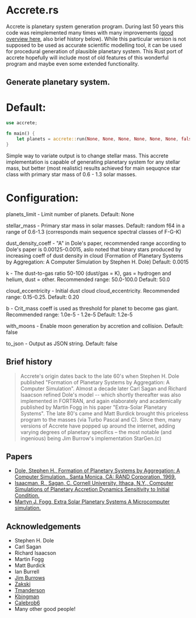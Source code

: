 Accrete.rs
========================
Accrete is planetary system generation program.
During last 50 years this code was reimplemented many times with many improvements ([good overview here](https://github.com/zakski/accrete-starform-stargen), also brief history below).
While this particular version is not supposed to be used as accurate scientific modelling tool, it can be used for procedural generation of plausible planetary system.
This Rust port of accrete hopefully will include most of old features of this wonderful program and maybe even some extended functionality.

## Generate planetary system.

# Default:
```rust
use accrete;

fn main() {
    let planets = accrete::run(None, None, None, None, None, None, false, false);
}
```

Simple way to variate output is to change stellar mass. This accrete implementation is capable of generating planetary system for any stellar mass, but better (most realistic) results achieved for main sequqnce star class with primary star mass of 0.6 - 1.3 solar masses.

# Configuration:
planets_limit - Limit number of planets.
Default: None

stellar_mass - Primary star mass in solar masses.
Default: random f64 in a range of 0.6-1.3 (corresponds main sequence spectral classes of F-G-K)

dust_density_coeff - "A" in Dole's paper, recommended range according to Dole's paper is 0.00125-0.0015, aslo noted that binary stars produced by increasing coeff of dust density in cloud (Formation of Planetary Systems by Aggregation: A Computer Simulation by Stephen H. Dole)
Default: 0.0015

k - The dust-to-gas ratio 50-100 (dust/gas = K), gas = hydrogen and helium, dust = other. Recommended range: 50.0-100.0
Default: 50.0

cloud_eccentricity - Initial dust cloud cloud_eccentricity. Recommended range: 0.15-0.25.
Default: 0.20

b - Crit_mass coeff is used as threshold for planet to become gas giant. Recommended range: 1.0e-5 - 1.2e-5
Default: 1.2e-5

with_moons - Enable moon generation by accretion and collision.
Default: false

to_json - Output as JSON string. 
Default: false

## Brief history
>Accrete's origin dates back to the late 60's when Stephen H. Dole published "Formation of Planetary Systems by Aggregation: A Computer Simulation". 
>Almost a decade later Carl Sagan and Richard Isaacson refined Dole's model -- which shortly thereafter was also implemented in FORTRAN, and again elaborately and academically published by Martin Fogg in his paper "Extra-Solar Planetary Systems".
>The late 80's came and Matt Burdick brought this priceless program to the masses (via Turbo Pascal and C). Since then, many versions of Accrete have popped up around the internet, adding varying degrees of planetary specifics – the most notable (and ingenious) being Jim Burrow's implementation StarGen.(c)

## Papers

- [Dole, Stephen H., Formation of Planetary Systems by Aggregation: A Computer Simulation.. Santa Monica, CA: RAND Corporation, 1969.](https://www.rand.org/pubs/papers/P4226.html)
- [Isaacman, R., Sagan, C. Cornell University, Ithaca, N.Y., Computer Simulations of Planetary Accretion Dynamics Sensitivity to Initial Condition.](https://ui.adsabs.harvard.edu/abs/1977Icar...31..510I/abstract)
- [Martyn J. Fogg, Extra Solar Planetary Systems A Microcomputer simulation.](https://www.academia.edu/4173808/Extra_Solar_Planetary_Systems_A_Microcomputer_Simulation)

## Acknowledgements
- Stephen H. Dole
- Carl Sagan
- Richard Isaacson
- Martin Fogg
- Matt Burdick
- Ian Burrell
- [Jim Burrows](http://www.eldacur.com/~brons/NerdCorner/StarGen/StarGen.html)
- [Zakski](https://github.com/zakski/accrete-starform-stargen)
- [Tmanderson](https://github.com/tmanderson/Accrete.js)
- [Kbingman](https://github.com/kbingman/accretejs)
- [Calebrob6](https://github.com/calebrob6/accrete)
- Many other good people!
